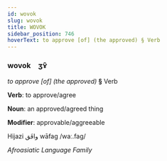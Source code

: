 ```yaml
---
id: wovok
slug: wovok
title: WOVOK
sidebar_position: 746
hoverText: to approve [of] (the approved) § Verb
---
```


### wovok&emsp;<span kind="abugida">ʒɤ̑</span>

*to approve [of] (the approved)* **§** Verb

**Verb**: to approve/agree

**Noun**: an approved/agreed thing

**Modifier**: approvable/aggreeable

Hijazi وافَق wāfag /waː.faɡ/

*Afroasiatic Language Family*